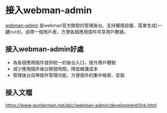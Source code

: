 # 接入webman-admin

[webman-admin](https://www.workerman.net/plugin/82) 是webman官方開發的管理後台。支持權限設置、菜單生成(一鍵curd)，自帶一個用戶表，方便各個應用插件共享用戶數據。

## 接入webman-admin好處

* 為各個應用插件提供統一的後台入口，提升用戶體驗
* 減少應用插件後台開發時間，降低維護成本
* 管理後台自帶插件管理功能，方便插件的集中檢索、安裝

## 接入文檔
https://www.workerman.net/doc/webman-admin/development/link.html
